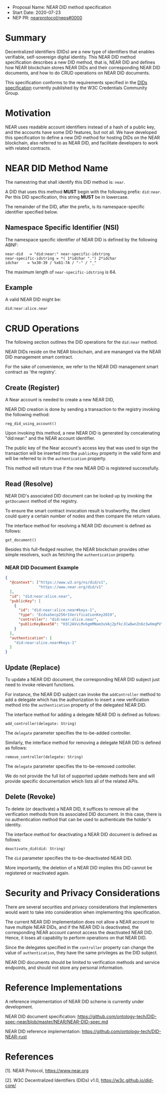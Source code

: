 - Proposal Name: NEAR DID method specification
- Start Date: 2020-07-23
- NEP PR: [nearprotocol/neps#0000](https://github.com/nearprotocol/neps/pull/0000)

# Summary
[summary]: #summary

Decentralized identifiers (DIDs) are a new type of identifiers that enables verifiable, self-sovereign digital identity. This NEAR DID method specification describes a new DID method, that is, NEAR DID and defines how NEAR blockchain stores NEAR DIDs and their corresponding NEAR DID documents, and how to do CRUD operations on NEAR DID documents.

This specification conforms to the requirements specified in the [DIDs specification](https://www.w3.org/TR/did-core/) currently published by the W3C Credentials Community Group.

# Motivation
[motivation]: #motivation

NEAR uses readable account identifiers instead of a hash of a public key, and the accounts have some DID features, but not all. We have developed this specification to define a new DID method for hosting DIDs on the NEAR blockchain, also referred to as NEAR DID, and facilitate developers to work with related contracts.

# NEAR DID Method Name
[near-did-method-name]: #near-did-method-name

The namestring that shall identify this DID method is: `near`.

A DID that uses this method **MUST** begin with the following prefix: `did:near`. Per this DID specification, this string **MUST** be in lowercase.

The remainder of the DID, after the prefix, is its namespace-specific identifier specified below.

## Namespace Specific Identifier (NSI)
[namespace-specific-identifier]: #namespace-specific-identifier

The namespace specific identifier of NEAR DID is defined by the following ABNF:
```
near-did   = "did:near:" near-specific-idstring
near-specific-idstring = *( 1*idchar ".") 2*idchar
idchar    = %x30-39 / %x61-7A / "-" / "_"
```
The maximum length of `near-specific-idstring` is 64.

## Example
[example]: #example

A valid NEAR DID might be:
```
did:near:alice.near
```

# CRUD Operations
[crud-operations]: #crud-operations

The following section outlines the DID operations for the `did:near` method.

NEAR DIDs reside on the NEAR blockchain, and are mananged via the NEAR DID management smart contract.

For the sake of convenience, we refer to the NEAR DID management smart contract as 'the registry'.

## Create (Register)
[create]: #create

A Near account is needed to create a new NEAR DID,

NEAR DID creation is done by sending a transaction to the registry invoking the following method:

```
reg_did_using_account()
```

Upon invoking this method, a new NEAR DID is generated by concatenating "did:near:" and the NEAR account identifier.

The public key of the Near account's access key that was used to sign the transaction will be inserted into the `publicKey` property in the valid form and will be referred to in the `authentication` property.

This method will return true if the new NEAR DID is registered successfully.

## Read (Resolve)
[read]: #read

NEAR DID's associated DID document can be looked up by invoking the `getDocument` method of the registry.

To ensure the smart contract invocation result is trustworthy, the client could query a certain number of nodes and then compare the return values.

The interface method for resolving a NEAR DID document is defined as follows:

```
get_document()
```

Besides this full-fledged resolver, the NEAR blockchain provides other simple resolvers, such as fetching the `authentication` property.

### NEAR DID Document Example
[near-did-document-example]: #near-did-document-example

```json
{
  "@context": ["https://www.w3.org/ns/did/v1",
			   "https://www.near.org/did/v1"
  ],
  "id": "did:near:alice.near",
  "publicKey": [
	{
	  "id": "did:near:alice.near#keys-1",
	  "type": "EcdsaSecp256r1VerificationKey2019",
	  "controller": "did:near:alice.near",
	  "publicKeyBase58": "H3C2AVvLMv6gmMNam3uVAjZpfkcJCwDwnZn6z3wXmqPV"
	}
  ],
  "authentication": [
	"did:near:alice.near#keys-1"
  ]
}
```

## Update (Replace)
[update]: #update

To update a NEAR DID document, the corresponding NEAR DID subject just need to invoke relevant functions.

For instance, the NEAR DID subject can invoke the `addController` method to add a delegate which has the authorization to insert a new verification method into the `authentication` property of the delegated NEAR DID.

The interface method for adding a delegate NEAR DID is defined as follows:

```
add_controller(delegate: String)
```

The `delegate` parameter specifies the to-be-added controller.

Similarly, the interface method for removing a delegate NEAR DID is defined as follows:

```
remove_controller(delegate: String)
```

The `delegate` parameter specifies the to-be-removed controller.

We do not provide the full list of supported update methods here and will provide specific documentation which lists all of the related APIs.

## Delete (Revoke)
[delete]: #delete

To delete (or deactivate) a NEAR DID, it suffices to remove all the verification methods from its associated DID document. In this case, there is no authentication method that can be used to authenticate the holder's identity.

The interface method for deactivating a NEAR DID document is defined as follows:

```
deactivate_did(did: String)
```

The `did` parameter specifies the to-be-deactivated NEAR DID.

More importantly, the deletion of a NEAR DID implies this DID cannot be registered or reactivated again.

# Security and Privacy Considerations
[security-and-privacy-considerations]: #security-and-privacy-considerations

There are several securities and privacy considerations that implementers would want to take into consideration when implementing this specification.

The current NEAR DID implementation does not allow a NEAR account to have multiple NEAR DIDs, and if the NEAR DID is deactivated, the corresponding NEAR account cannot access the deactivated NEAR DID. Hence, it loses all capability to perform operations on that NEAR DID.

Since the delegates specified in the `controller` property can change the value of `authentication`, they have the same privileges as the DID subject.

NEAR DID documents should be limited to verification methods and service endpoints, and should not store any personal information.

# Reference Implementations
[reference-implementations]: #reference-implementations

A reference implementation of NEAR DID scheme is currently under development.

NEAR DID document specification: https://github.com/ontology-tech/DID-spec-near/blob/master/NEAR/NEAR-DID-spec.md

NEAR DID reference implementation: https://github.com/ontology-tech/DID-NEAR-rust


# References
[references]: #references

[1]. NEAR Protocol, https://www.near.org

[2]. W3C Decentralized Identifiers (DIDs) v1.0, https://w3c.github.io/did-core/
